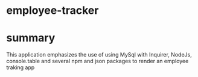 
# employee-tracker

# summary
This application emphasizes the use of using MySql with Inquirer, NodeJs, console.table and several npm and json packages to render an employee traking app

